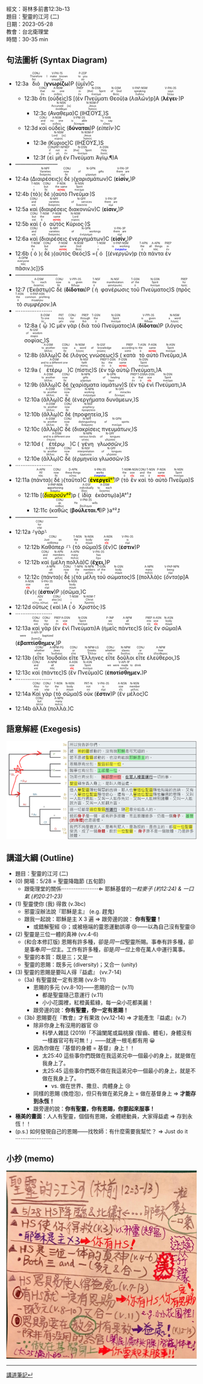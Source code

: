 經文：哥林多前書12:3b-13  
題目：聖靈的江河 (二)  
日期：2023-05-28  
教會：台北衛理堂  
時間：30-35 min  

## 句法圖析 (Syntax Diagram)

- 12:3a <RUBY><ruby><ruby>διὸ<rt>διό</rt></ruby><rt>Therefore</rt></ruby><rt>CONJ</rt></RUBY> (<RUBY><ruby><ruby><strong>γνωρίζω</strong><rt>γνωρίζω</rt></ruby><rt>I make known</rt></ruby><rt>V-PAI-1S</rt></RUBY>)P (<RUBY><ruby><ruby>ὑμῖν<rt>σύ</rt></ruby><rt>to you</rt></ruby><rt>P-2DP</rt></RUBY>)C
	- 12:3b <RUBY><ruby><ruby>ὅτι<rt>ὅτι</rt></ruby><rt>that</rt></ruby><rt>CONJ</rt></RUBY> (<RUBY><ruby><ruby>οὐδεὶς<rt>οὐδείς</rt></ruby><rt>no one</rt></ruby><rt>A-NSM</rt></RUBY>)S [(<RUBY><ruby><ruby>ἐν<rt>ἐν</rt></ruby><rt>in</rt></ruby><rt>PREP</rt></RUBY> <RUBY><ruby><ruby>Πνεύματι<rt>πνεῦμα</rt></ruby><rt>[the] Spirit</rt></ruby><rt>N-DSN</rt></RUBY> <RUBY><ruby><ruby>Θεοῦ<rt>θεός</rt></ruby><rt>of God</rt></ruby><rt>N-GSM</rt></RUBY>)a (<RUBY><ruby><ruby><em>λαλῶν</em><rt>λαλέω</rt></ruby><rt>speaking</rt></ruby><rt>V-PAP-NSM</rt></RUBY>)p]A (<RUBY><ruby><ruby><strong>λέγει·</strong><rt>λέγω</rt></ruby><rt>says</rt></ruby><rt>V-PAI-3S</rt></RUBY>)P 
		- 12:3c (<RUBY><ruby><ruby>Αναθεμα<rt>ἀνάθεμα</rt></ruby><rt>Accursed [is]</rt></ruby><rt>N-NSN</rt></RUBY>)C (<RUBY><ruby><ruby>ΙΗΣΟΥΣ,<rt>Ἰησοῦς</rt></ruby><rt>Jesus</rt></ruby><rt>N-NSM-P</rt></RUBY>)S
	- 12:3d <RUBY><ruby><ruby>καὶ<rt>καί</rt></ruby><rt>and</rt></ruby><rt>CONJ</rt></RUBY> <RUBY><ruby><ruby>οὐδεὶς<rt>οὐδείς</rt></ruby><rt>no one</rt></ruby><rt>A-NSM</rt></RUBY> (<RUBY><ruby><ruby><strong>δύναται</strong><rt>δύναμαι</rt></ruby><rt>is able</rt></ruby><rt>V-PNI-3S</rt></RUBY>)P (<RUBY><ruby><ruby><em>εἰπεῖν·</em><rt>εἶπον</rt></ruby><rt>to say</rt></ruby><rt>V-AAN</rt></RUBY>)C 
		- 12:3e (<RUBY><ruby><ruby>Κυριος<rt>κύριος</rt></ruby><rt>Lord [is]</rt></ruby><rt>N-NSM</rt></RUBY>)C (<RUBY><ruby><ruby>ΙΗΣΟΥΣ,<rt>Ἰησοῦς</rt></ruby><rt>Jesus</rt></ruby><rt>N-NSM-P</rt></RUBY>)S
		- 12:3f (<RUBY><ruby><ruby>εἰ<rt>εἰ</rt></ruby><rt>if</rt></ruby><rt>CONJ</rt></RUBY> <RUBY><ruby><ruby>μὴ<rt>μή</rt></ruby><rt>not</rt></ruby><rt>PRT-N</rt></RUBY> <RUBY><ruby><ruby>ἐν<rt>ἐν</rt></ruby><rt>in</rt></ruby><rt>PREP</rt></RUBY> <RUBY><ruby><ruby>Πνεύματι<rt>πνεῦμα</rt></ruby><rt>[the] Spirit</rt></ruby><rt>N-DSN</rt></RUBY> <RUBY><ruby><ruby>Ἁγίῳ.¶<rt>ἅγιος</rt></ruby><rt>Holy</rt></ruby><rt>A-DSN</rt></RUBY>)A 
- ————————
- 12:4a (<RUBY><ruby><ruby>Διαιρέσεις<rt>διαίρεσις</rt></ruby><rt>Varieties</rt></ruby><rt>N-NPF</rt></RUBY>)⦇ <RUBY><ruby><ruby>δὲ<rt>δέ</rt></ruby><rt>now</rt></ruby><rt>CONJ</rt></RUBY> ⦈(<RUBY><ruby><ruby>χαρισμάτων<rt>χάρισμα</rt></ruby><rt>of gifts</rt></ruby><rt>N-GPN</rt></RUBY>)C (<RUBY><ruby><ruby><strong>εἰσίν,</strong><rt>εἰμί</rt></ruby><rt>there are</rt></ruby><rt>V-PAI-3P</rt></RUBY>)P
- 12:4b (<RUBY><ruby><ruby>τὸ<rt>ὁ</rt></ruby><rt>-</rt></ruby><rt>T-NSN</rt></RUBY>)⦇ <RUBY><ruby><ruby>δὲ<rt>δέ</rt></ruby><rt>but</rt></ruby><rt>CONJ</rt></RUBY> ⦈(<RUBY><ruby><ruby>αὐτὸ<rt><strong><font color='red'>αὐτός</font></strong></rt></ruby><rt>the same</rt></ruby><rt>P-NSN</rt></RUBY> <RUBY><ruby><ruby>Πνεῦμα·<rt>πνεῦμα</rt></ruby><rt>Spirit</rt></ruby><rt>N-NSN</rt></RUBY>)S
- 12:5a <RUBY><ruby><ruby>καὶ<rt>καί</rt></ruby><rt>and</rt></ruby><rt>CONJ</rt></RUBY> (<RUBY><ruby><ruby>διαιρέσεις<rt>διαίρεσις</rt></ruby><rt>varieties</rt></ruby><rt>N-NPF</rt></RUBY> <RUBY><ruby><ruby>διακονιῶν<rt>διακονία</rt></ruby><rt>of services</rt></ruby><rt>N-GPF</rt></RUBY>)C (<RUBY><ruby><ruby><strong>εἰσιν,</strong><rt>εἰμί</rt></ruby><rt>there are</rt></ruby><rt>V-PAI-3P</rt></RUBY>)P
- 12:5b <RUBY><ruby><ruby>καὶ<rt>καί</rt></ruby><rt>but</rt></ruby><rt>CONJ</rt></RUBY> (<RUBY><ruby><ruby>ὁ<rt>ὁ</rt></ruby><rt>the</rt></ruby><rt>T-NSM</rt></RUBY> <RUBY><ruby><ruby>αὐτὸς<rt><strong><font color='red'>αὐτός</font></strong></rt></ruby><rt>same</rt></ruby><rt>P-NSM</rt></RUBY> <RUBY><ruby><ruby>Κύριος·<rt>κύριος</rt></ruby><rt>Lord</rt></ruby><rt>N-NSM</rt></RUBY>)S
- 12:6a <RUBY><ruby><ruby>καὶ<rt>καί</rt></ruby><rt>and</rt></ruby><rt>CONJ</rt></RUBY> (<RUBY><ruby><ruby>διαιρέσεις<rt>διαίρεσις</rt></ruby><rt>varieties</rt></ruby><rt>N-NPF</rt></RUBY> <RUBY><ruby><ruby>ἐνεργημάτων<rt>ἐνέργημα</rt></ruby><rt>of workings</rt></ruby><rt>N-GPN</rt></RUBY>)C (<RUBY><ruby><ruby><strong>εἰσίν,</strong><rt>εἰμί</rt></ruby><rt>there are</rt></ruby><rt>V-PAI-3P</rt></RUBY>)P 
- 12:6b (<RUBY><ruby><ruby>ὁ<rt>ὁ</rt></ruby><rt>the</rt></ruby><rt>T-NSM</rt></RUBY>)⦇ <RUBY><ruby><ruby>δὲ<rt>δέ</rt></ruby><rt>but</rt></ruby><rt>CONJ</rt></RUBY> ⦈(<RUBY><ruby><ruby>αὐτὸς<rt><strong><font color='red'>αὐτός</font></strong></rt></ruby><rt>same</rt></ruby><rt>P-NSM</rt></RUBY> <RUBY><ruby><ruby>Θεός<rt>θεός</rt></ruby><rt>God</rt></ruby><rt>N-NSM</rt></RUBY>)S ={<RUBY><ruby><ruby>ὁ<rt>ὁ</rt></ruby><rt>-</rt></ruby><rt>T-NSM</rt></RUBY> [(<RUBY><ruby><ruby><em>ἐνεργῶν</em><rt><strong><font color='blue'>ἐνεργέω</font></strong></rt></ruby><rt>is working</rt></ruby><rt>V-PAP-NSM</rt></RUBY>)p (<RUBY><ruby><ruby>τὰ<rt>ὁ</rt></ruby><rt>the</rt></ruby><rt>T-APN</rt></RUBY> <RUBY><ruby><ruby>πάντα<rt>πᾶς</rt></ruby><rt>all things</rt></ruby><rt>A-APN</rt></RUBY> <RUBY><ruby><ruby>ἐν<rt>ἐν</rt></ruby><rt>in</rt></ruby><rt>PREP</rt></RUBY> <RUBY><ruby><ruby>πᾶσιν.<rt>πᾶς</rt></ruby><rt>everyone</rt></ruby><rt>A-DPM</rt></RUBY>)c]}S 
- ————————
- 12:7 (<RUBY><ruby><ruby>Ἑκάστῳ<rt>ἕκαστος</rt></ruby><rt>To each</rt></ruby><rt>A-DSM</rt></RUBY>)C <RUBY><ruby><ruby>δὲ<rt>δέ</rt></ruby><rt>now</rt></ruby><rt>CONJ</rt></RUBY> (<RUBY><ruby><ruby><strong>δίδοται</strong><rt>δίδωμι</rt></ruby><rt>is given</rt></ruby><rt>V-PPI-3S</rt></RUBY>)P (<RUBY><ruby><ruby>ἡ<rt>ὁ</rt></ruby><rt>the</rt></ruby><rt>T-NSF</rt></RUBY> <RUBY><ruby><ruby>φανέρωσις<rt>φανέρωσις</rt></ruby><rt>manifestation</rt></ruby><rt>N-NSF</rt></RUBY> <RUBY><ruby><ruby>τοῦ<rt>ὁ</rt></ruby><rt>of the</rt></ruby><rt>T-GSN</rt></RUBY> <RUBY><ruby><ruby>Πνεύματος<rt>πνεῦμα</rt></ruby><rt>Spirit</rt></ruby><rt>N-GSN</rt></RUBY>)S (<RUBY><ruby><ruby>πρὸς<rt>πρός</rt></ruby><rt>for</rt></ruby><rt>PREP</rt></RUBY> <RUBY><ruby><ruby>τὸ<rt>ὁ</rt></ruby><rt>the</rt></ruby><rt>T-ASN</rt></RUBY> <RUBY><ruby><ruby><em>συμφέρον.</em><rt>συμφέρω</rt></ruby><rt>common profiting</rt></ruby><rt>V-PAP-ASN</rt></RUBY>)A
- ⋯⋯⋯⋯⋯⋯⋯
	- 12:8a (<RUBY><ruby><ruby>ᾧ<rt>ὅς</rt></ruby><rt>To one</rt></ruby><rt>R-DSM</rt></RUBY>)C <RUBY><ruby><ruby>μὲν<rt>μέν</rt></ruby><rt>truly</rt></ruby><rt>PRT</rt></RUBY> <RUBY><ruby><ruby>γὰρ<rt>γάρ</rt></ruby><rt>for</rt></ruby><rt>CONJ</rt></RUBY> (<RUBY><ruby><ruby>διὰ<rt>διά</rt></ruby><rt>through</rt></ruby><rt>PREP</rt></RUBY> <RUBY><ruby><ruby>τοῦ<rt>ὁ</rt></ruby><rt>the</rt></ruby><rt>T-GSN</rt></RUBY> <RUBY><ruby><ruby>Πνεύματος<rt>πνεῦμα</rt></ruby><rt>Spirit</rt></ruby><rt>N-GSN</rt></RUBY>)A (<RUBY><ruby><ruby><strong>δίδοται</strong><rt>δίδωμι</rt></ruby><rt>is given</rt></ruby><rt>V-PPI-3S</rt></RUBY>)P (<RUBY><ruby><ruby>λόγος<rt>λόγος</rt></ruby><rt>a word</rt></ruby><rt>N-NSM</rt></RUBY> <RUBY><ruby><ruby>σοφίας,<rt>σοφία</rt></ruby><rt>of wisdom</rt></ruby><rt>N-GSF</rt></RUBY>)S 
	- 12:8b (<RUBY><ruby><ruby>ἄλλῳ<rt>ἄλλος</rt></ruby><rt>to another</rt></ruby><rt>A-DSM</rt></RUBY>)C <RUBY><ruby><ruby>δὲ<rt>δέ</rt></ruby><rt>now</rt></ruby><rt>CONJ</rt></RUBY> (<RUBY><ruby><ruby>λόγος<rt>λόγος</rt></ruby><rt>a word</rt></ruby><rt>N-NSM</rt></RUBY> <RUBY><ruby><ruby>γνώσεως<rt>γνῶσις</rt></ruby><rt>of knowledge</rt></ruby><rt>N-GSF</rt></RUBY>)S (<RUBY><ruby><ruby>κατὰ<rt>κατά</rt></ruby><rt>according to</rt></ruby><rt>PREP</rt></RUBY> <RUBY><ruby><ruby>τὸ<rt>ὁ</rt></ruby><rt>the</rt></ruby><rt>T-ASN</rt></RUBY> <RUBY><ruby><ruby>αὐτὸ<rt><strong><font color='red'>αὐτός</font></strong></rt></ruby><rt>same</rt></ruby><rt>P-ASN</rt></RUBY> <RUBY><ruby><ruby>Πνεῦμα,<rt>πνεῦμα</rt></ruby><rt>Spirit</rt></ruby><rt>N-ASN</rt></RUBY>)A 
	- 12:9a (<RUBY><ruby><ruby>ἑτέρῳ<rt>ἕτερος</rt></ruby><rt>and to a different one</rt></ruby><rt>A-DSM</rt></RUBY>)C (<RUBY><ruby><ruby>πίστις<rt>πίστις</rt></ruby><rt>faith</rt></ruby><rt>N-NSF</rt></RUBY>)S (<RUBY><ruby><ruby>ἐν<rt>ἐν</rt></ruby><rt>by</rt></ruby><rt>PREP</rt></RUBY> <RUBY><ruby><ruby>τῷ<rt>ὁ</rt></ruby><rt>the</rt></ruby><rt>T-DSN</rt></RUBY> <RUBY><ruby><ruby>αὐτῷ<rt><strong><font color='red'>αὐτός</font></strong></rt></ruby><rt>same</rt></ruby><rt>P-DSN</rt></RUBY> <RUBY><ruby><ruby>Πνεύματι,<rt>πνεῦμα</rt></ruby><rt>Spirit</rt></ruby><rt>N-DSN</rt></RUBY>)A 
	- 12:9b (<RUBY><ruby><ruby>ἄλλῳ<rt>ἄλλος</rt></ruby><rt>to another</rt></ruby><rt>A-DSM</rt></RUBY>)C <RUBY><ruby><ruby>δὲ<rt>δέ</rt></ruby><rt>now</rt></ruby><rt>CONJ</rt></RUBY> (<RUBY><ruby><ruby>χαρίσματα<rt>χάρισμα</rt></ruby><rt>gifts</rt></ruby><rt>N-NPN</rt></RUBY> <RUBY><ruby><ruby>ἰαμάτων<rt>ἴαμα</rt></ruby><rt>of healing</rt></ruby><rt>N-GPN</rt></RUBY>)S (<RUBY><ruby><ruby>ἐν<rt>ἐν</rt></ruby><rt>in</rt></ruby><rt>PREP</rt></RUBY> <RUBY><ruby><ruby>τῷ<rt>ὁ</rt></ruby><rt>that</rt></ruby><rt>T-DSN</rt></RUBY> <RUBY><ruby><ruby>ἑνὶ<rt><strong><font color='red'>εἷς</font></strong></rt></ruby><rt>one</rt></ruby><rt>A-DSN</rt></RUBY> <RUBY><ruby><ruby>Πνεύματι,<rt>πνεῦμα</rt></ruby><rt>Spirit</rt></ruby><rt>N-DSN</rt></RUBY>)A
	- 12:10a (<RUBY><ruby><ruby>ἄλλῳ<rt>ἄλλος</rt></ruby><rt>to another</rt></ruby><rt>A-DSM</rt></RUBY>)C <RUBY><ruby><ruby>δὲ<rt>δέ</rt></ruby><rt>now</rt></ruby><rt>CONJ</rt></RUBY> (<RUBY><ruby><ruby>ἐνεργήματα<rt>ἐνέργημα</rt></ruby><rt>working</rt></ruby><rt>N-NPN</rt></RUBY> <RUBY><ruby><ruby>δυνάμεων,<rt>δύναμις</rt></ruby><rt>of miracles</rt></ruby><rt>N-GPF</rt></RUBY>)S 
	- 12:10b (<RUBY><ruby><ruby>ἄλλῳ<rt>ἄλλος</rt></ruby><rt>to another</rt></ruby><rt>A-DSM</rt></RUBY>)C <RUBY><ruby><ruby>δὲ<rt>δέ</rt></ruby><rt>now</rt></ruby><rt>CONJ</rt></RUBY> (<RUBY><ruby><ruby>προφητεία,<rt>προφητεία</rt></ruby><rt>prophecy</rt></ruby><rt>N-NSF</rt></RUBY>)S 
	- 12:10c (<RUBY><ruby><ruby>ἄλλῳ<rt>ἄλλος</rt></ruby><rt>to another</rt></ruby><rt>A-DSM</rt></RUBY>)C <RUBY><ruby><ruby>δὲ<rt>δέ</rt></ruby><rt>now</rt></ruby><rt>CONJ</rt></RUBY> (<RUBY><ruby><ruby>διακρίσεις<rt>διάκρισις</rt></ruby><rt>distinguishing</rt></ruby><rt>N-NPF</rt></RUBY> <RUBY><ruby><ruby>πνευμάτων,<rt>πνεῦμα</rt></ruby><rt>of spirits</rt></ruby><rt>N-GPN</rt></RUBY>)S 
	- 12:10d (<RUBY><ruby><ruby>ἑτέρῳ<rt>ἕτερος</rt></ruby><rt>and to a different one</rt></ruby><rt>A-DSM</rt></RUBY>)C (<RUBY><ruby><ruby>γένη<rt>γένος</rt></ruby><rt>various kinds</rt></ruby><rt>N-NPN</rt></RUBY> <RUBY><ruby><ruby>γλωσσῶν,<rt>γλῶσσα</rt></ruby><rt>of tongues</rt></ruby><rt>N-GPF</rt></RUBY>)S 
	- 12:10e (<RUBY><ruby><ruby>ἄλλῳ<rt>ἄλλος</rt></ruby><rt>to another</rt></ruby><rt>A-DSM</rt></RUBY>)C  <RUBY><ruby><ruby>δὲ<rt>δέ</rt></ruby><rt>now</rt></ruby><rt>CONJ</rt></RUBY> (<RUBY><ruby><ruby>ἑρμηνεία<rt>ἑρμηνεία</rt></ruby><rt>interpretation</rt></ruby><rt>N-NSF</rt></RUBY> <RUBY><ruby><ruby>γλωσσῶν·<rt>γλῶσσα</rt></ruby><rt>of tongues</rt></ruby><rt>N-GPF</rt></RUBY>)S 
- ⋯⋯⋯⋯⋯⋯⋯
- 12:11a (<RUBY><ruby><ruby>πάντα<rt>πᾶς</rt></ruby><rt>All</rt></ruby><rt>A-APN</rt></RUBY>)⦇ <RUBY><ruby><ruby>δὲ<rt>δέ</rt></ruby><rt>now</rt></ruby><rt>CONJ</rt></RUBY> ⦈(<RUBY><ruby><ruby>ταῦτα<rt>οὗτος</rt></ruby><rt>these things</rt></ruby><rt>D-APN</rt></RUBY>)C (<mark><RUBY><ruby><ruby><strong>ἐνεργεῖ</strong><rt><strong><font color='blue'>ἐνεργέω</font></strong></rt></ruby><rt>works</rt></ruby><rt>V-PAI-3S</rt></RUBY>°¹</mark>)P (<RUBY><ruby><ruby>τὸ<rt>ὁ</rt></ruby><rt>the</rt></ruby><rt>T-NSN</rt></RUBY> <RUBY><ruby><ruby>ἓν<rt><strong><font color='red'>εἷς</font></strong></rt></ruby><rt>one</rt></ruby><rt>A-NSN</rt></RUBY> <RUBY><ruby><ruby>καὶ<rt>καί</rt></ruby><rt>and</rt></ruby><rt>CONJ</rt></RUBY> <RUBY><ruby><ruby>τὸ<rt>ὁ</rt></ruby><rt>the</rt></ruby><rt>T-NSN</rt></RUBY> <RUBY><ruby><ruby>αὐτὸ<rt><strong><font color='red'>αὐτός</font></strong></rt></ruby><rt>same</rt></ruby><rt>P-NSN</rt></RUBY> <RUBY><ruby><ruby>Πνεῦμα<rt>πνεῦμα</rt></ruby><rt>Spirit</rt></ruby><rt>N-NSN</rt></RUBY>)S 
	- 12:11b [(<mark><RUBY><ruby><ruby><em>διαιροῦν</em><rt>διαιρέω</rt></ruby><rt>apportioning</rt></ruby><rt>V-PAP-NSN</rt></RUBY>°²</mark>)p (<RUBY><ruby><ruby>ἰδίᾳ<rt>ἴδιος</rt></ruby><rt>individually</rt></ruby><rt>A-DSF</rt></RUBY> <RUBY><ruby><ruby>ἑκάστῳ<rt>ἕκαστος</rt></ruby><rt>to each</rt></ruby><rt>A-DSM</rt></RUBY>)a]A°¹⮥
		- 12:11c {<RUBY><ruby><ruby>καθὼς<rt>καθώς</rt></ruby><rt>as</rt></ruby><rt>CONJ</rt></RUBY> (<RUBY><ruby><ruby><strong>βούλεται.¶</strong><rt>βούλομαι</rt></ruby><rt>He wills</rt></ruby><rt>V-PNI-3S</rt></RUBY>)P }a°²⮥
- ————————
- 12:12a ⸉<RUBY><ruby><ruby>γὰρ<rt>γάρ</rt></ruby><rt>for</rt></ruby><rt>CONJ</rt></RUBY>⸊
	- 12:12b <RUBY><ruby><ruby>Καθάπερ<rt>καθάπερ</rt></ruby><rt>Just as</rt></ruby><rt>CONJ</rt></RUBY> ⸉⸊ (<RUBY><ruby><ruby>τὸ<rt>ὁ</rt></ruby><rt>the</rt></ruby><rt>T-NSN</rt></RUBY> <RUBY><ruby><ruby>σῶμα<rt>σῶμα</rt></ruby><rt>body</rt></ruby><rt>N-NSN</rt></RUBY>)S (<RUBY><ruby><ruby>ἕν<rt><strong><font color='red'>εἷς</font></strong></rt></ruby><rt>one</rt></ruby><rt>A-NSN</rt></RUBY>)C (<RUBY><ruby><ruby><strong>ἐστιν</strong><rt>εἰμί</rt></ruby><rt>is</rt></ruby><rt>V-PAI-3S</rt></RUBY>)P
	- 12:12b <RUBY><ruby><ruby>καὶ<rt>καί</rt></ruby><rt>and</rt></ruby><rt>CONJ</rt></RUBY> (<RUBY><ruby><ruby>μέλη<rt>μέλος</rt></ruby><rt>members</rt></ruby><rt>N-APN</rt></RUBY> <RUBY><ruby><ruby>πολλὰ<rt>πολύς</rt></ruby><rt>many</rt></ruby><rt>A-APN</rt></RUBY>)C (<RUBY><ruby><ruby><strong>ἔχει,</strong><rt>ἔχω</rt></ruby><rt>has</rt></ruby><rt>V-PAI-3S</rt></RUBY>)P 
	- 12:12c (<RUBY><ruby><ruby>πάντα<rt>πᾶς</rt></ruby><rt>all</rt></ruby><rt>A-NPN</rt></RUBY>)⦇ <RUBY><ruby><ruby>δὲ<rt>δέ</rt></ruby><rt>now</rt></ruby><rt>CONJ</rt></RUBY> ⦈(<RUBY><ruby><ruby>τὰ<rt>ὁ</rt></ruby><rt>the</rt></ruby><rt>T-NPN</rt></RUBY> <RUBY><ruby><ruby>μέλη<rt>μέλος</rt></ruby><rt>members</rt></ruby><rt>N-NPN</rt></RUBY> <RUBY><ruby><ruby>τοῦ<rt>ὁ</rt></ruby><rt>of the</rt></ruby><rt>T-GSN</rt></RUBY> <RUBY><ruby><ruby>σώματος<rt>σῶμα</rt></ruby><rt>body</rt></ruby><rt>N-GSN</rt></RUBY>)S [(<RUBY><ruby><ruby>πολλὰ<rt>πολύς</rt></ruby><rt>many</rt></ruby><rt>A-NPN</rt></RUBY>)c (<RUBY><ruby><ruby><em>ὄντα</em><rt>εἰμί</rt></ruby><rt>being</rt></ruby><rt>V-PAP-NPN</rt></RUBY>)p]A (<RUBY><ruby><ruby>ἕν<rt><strong><font color='red'>εἷς</font></strong></rt></ruby><rt>one</rt></ruby><rt>A-NSN</rt></RUBY>)⦇ (<RUBY><ruby><ruby><strong>ἐστιν</strong><rt>εἰμί</rt></ruby><rt>are</rt></ruby><rt>V-PAI-3S</rt></RUBY>)P ⦈(<RUBY><ruby><ruby>σῶμα,<rt>σῶμα</rt></ruby><rt>body</rt></ruby><rt>N-NSN</rt></RUBY>)C 
- 12:12d <RUBY><ruby><ruby>οὕτως<rt>οὕτω, οὕτως</rt></ruby><rt>so</rt></ruby><rt>ADV</rt></RUBY> (<RUBY><ruby><ruby>καὶ<rt>καί</rt></ruby><rt>also [is]</rt></ruby><rt>CONJ</rt></RUBY>)A (<RUBY><ruby><ruby>ὁ<rt>ὁ</rt></ruby><rt>-</rt></ruby><rt>T-NSM</rt></RUBY> <RUBY><ruby><ruby>Χριστός·<rt>Χριστός</rt></ruby><rt>Christ</rt></ruby><rt>N-NSM-T</rt></RUBY>)S 
- ⋯⋯⋯⋯⋯⋯⋯
- 12:13a <RUBY><ruby><ruby>καὶ<rt>καί</rt></ruby><rt>Also</rt></ruby><rt>CONJ</rt></RUBY> <RUBY><ruby><ruby>γὰρ<rt>γάρ</rt></ruby><rt>for</rt></ruby><rt>CONJ</rt></RUBY> (<RUBY><ruby><ruby>ἐν<rt>ἐν</rt></ruby><rt>in</rt></ruby><rt>PREP</rt></RUBY> <RUBY><ruby><ruby>ἑνὶ<rt><strong><font color='red'>εἷς</font></strong></rt></ruby><rt>one</rt></ruby><rt>A-DSN</rt></RUBY> <RUBY><ruby><ruby>Πνεύματι<rt>πνεῦμα</rt></ruby><rt>Spirit</rt></ruby><rt>N-DSN</rt></RUBY>)A (<RUBY><ruby><ruby>ἡμεῖς<rt>ἐγώ</rt></ruby><rt>we</rt></ruby><rt>P-1NP</rt></RUBY> <RUBY><ruby><ruby>πάντες<rt>πᾶς</rt></ruby><rt>all</rt></ruby><rt>A-NPM</rt></RUBY>)S (<RUBY><ruby><ruby>εἰς<rt>εἰς</rt></ruby><rt>into</rt></ruby><rt>PREP</rt></RUBY> <RUBY><ruby><ruby>ἓν<rt><strong><font color='red'>εἷς</font></strong></rt></ruby><rt>one</rt></ruby><rt>A-ASN</rt></RUBY> <RUBY><ruby><ruby>σῶμα<rt>σῶμα</rt></ruby><rt>body</rt></ruby><rt>N-ASN</rt></RUBY>)A (<RUBY><ruby><ruby><strong>ἐβαπτίσθημεν,</strong><rt>βαπτίζω</rt></ruby><rt>were baptized</rt></ruby><rt>V-API-1P</rt></RUBY>)P
- 12:13b (<RUBY><ruby><ruby>εἴτε<rt>εἴτε</rt></ruby><rt>whether</rt></ruby><rt>CONJ</rt></RUBY> <RUBY><ruby><ruby>Ἰουδαῖοι<rt>Ἰουδαῖος</rt></ruby><rt>Jews</rt></ruby><rt>A-NPM-PG</rt></RUBY> <RUBY><ruby><ruby>εἴτε<rt>εἴτε</rt></ruby><rt>or</rt></ruby><rt>CONJ</rt></RUBY> <RUBY><ruby><ruby>Ἕλληνες<rt>Ἕλλην</rt></ruby><rt>Greeks</rt></ruby><rt>N-NPM-LG</rt></RUBY> <RUBY><ruby><ruby>εἴτε<rt>εἴτε</rt></ruby><rt>whether</rt></ruby><rt>CONJ</rt></RUBY> <RUBY><ruby><ruby>δοῦλοι<rt>δοῦλος</rt></ruby><rt>slaves</rt></ruby><rt>N-NPM</rt></RUBY> <RUBY><ruby><ruby>εἴτε<rt>εἴτε</rt></ruby><rt>or</rt></ruby><rt>CONJ</rt></RUBY> <RUBY><ruby><ruby>ἐλεύθεροι,<rt>ἐλεύθερος</rt></ruby><rt>free</rt></ruby><rt>A-NPM</rt></RUBY>)S
- 12:13c <RUBY><ruby><ruby>καὶ<rt>καί</rt></ruby><rt>and</rt></ruby><rt>CONJ</rt></RUBY> (<RUBY><ruby><ruby>πάντες<rt>πᾶς</rt></ruby><rt>all</rt></ruby><rt>A-NPM</rt></RUBY>)S (<RUBY><ruby><ruby>ἓν<rt><strong><font color='red'>εἷς</font></strong></rt></ruby><rt>one</rt></ruby><rt>A-ASN</rt></RUBY> <RUBY><ruby><ruby>Πνεῦμα<rt>πνεῦμα</rt></ruby><rt>Spirit</rt></ruby><rt>N-ASN</rt></RUBY>)C (<RUBY><ruby><ruby><strong>ἐποτίσθημεν.</strong><rt>ποτίζω</rt></ruby><rt>we were made to drink</rt></ruby><rt>V-API-1P</rt></RUBY>)P 
- ⋯⋯⋯⋯⋯⋯⋯
- 12:14a <RUBY><ruby><ruby>Καὶ<rt>καί</rt></ruby><rt>Also</rt></ruby><rt>CONJ</rt></RUBY> <RUBY><ruby><ruby>γὰρ<rt>γάρ</rt></ruby><rt>for</rt></ruby><rt>CONJ</rt></RUBY> (<RUBY><ruby><ruby>τὸ<rt>ὁ</rt></ruby><rt>the</rt></ruby><rt>T-NSN</rt></RUBY> <RUBY><ruby><ruby>σῶμα<rt>σῶμα</rt></ruby><rt>body</rt></ruby><rt>N-NSN</rt></RUBY>)S <RUBY><ruby><ruby>οὐκ<rt>οὐ</rt></ruby><rt>not</rt></ruby><rt>PRT-N</rt></RUBY> (<RUBY><ruby><ruby><strong>ἔστιν</strong><rt>εἰμί</rt></ruby><rt>is</rt></ruby><rt>V-PAI-3S</rt></RUBY>)P (<RUBY><ruby><ruby>ἓν<rt>εἷς</rt></ruby><rt>one</rt></ruby><rt>A-NSN</rt></RUBY> <RUBY><ruby><ruby>μέλος<rt>μέλος</rt></ruby><rt>member</rt></ruby><rt>N-NSN</rt></RUBY>)C 
- 12:14b <RUBY><ruby><ruby>ἀλλὰ<rt>ἀλλά</rt></ruby><rt>but</rt></ruby><rt>CONJ</rt></RUBY> (<RUBY><ruby><ruby>πολλά.<rt>πολύς</rt></ruby><rt>many</rt></ruby><rt>A-NPN</rt></RUBY>)C

## 語意解經 (Exegesis)

![images/2023-05-28-林前12.3-14.png](images/2023-05-28-%E6%9E%97%E5%89%8D12.3-14.png)


## 講道大綱 (Outline)

- 題目：聖靈的江河 (二)
- (0) 開場：5/28 = 聖靈降臨節 (五旬節)
	- 跟衛理堂的關係⋯⋯⋯⋯⋯⋯⋯⇐ 耶穌基督的*一粒麥子 (約12:24) & 一口氣 (約20:21-23)*
- (1) 聖靈使你 (我) 得救 (v.3bc)
	- 邪靈沒辦法說『耶穌是主』 (e.g. 趕鬼)
	- 跟我一起說：耶穌是主 X 3 遍 ⇒ 跟旁邊的說： **你有聖靈！**
		- 或錯解聖經 😢；或被極端的靈恩運動誤導 😢——以為自己沒有聖靈😢
- (2) 聖靈是三位一體的真神 (vv.4-6)
	- (和合本修訂版) 恩賜有許多種，卻是*同一位*聖靈所賜。事奉有許多種，卻是事奉*同一位*主。工作有許多種，卻是*同一位*上帝在萬人中運行萬事。
	- 聖靈的本質：既是三；又是一
	- 聖靈的恩賜：既多元 (diversity)；又合一 (unity)
- (3) 聖靈的恩賜是要叫人得『益處』 (vv.7-14)
	- (3a) 有聖靈就一定有恩賜 (vv.8-11)
		- 恩賜的多元 (vv.8-10)——恩賜的合一 (v.11)
			- 都是聖靈隨己意運行 (v.11)
			- 小小花園裡，紅橙黃藍綠，每一朵小花都美麗！
		- 跟旁邊的說：**你有聖靈，你一定有恩賜！**
	- (3b) 恩賜要在『教會』才有果效 (vv.12-14) ⇒ 才能產生『益處』(v.7)
		- 除非你身上有沒用的器官 😢
			- 科學人雜誌 (2019)「不論闌尾或扁桃腺 (智齒、體毛)，身體沒有一樣器官可有可無！」——就連一根毛都有用 😀
		- 因為你做在『基督的身體 = 基督』身上！！
			- 太25:40 這些事你們既做在我這弟兄中一個最小的身上，就是做在我身上了。
			- 太25:45 這些事你們既不做在我這弟兄中一個最小的身上，就是不做在我身上了。
				- vs. 做在世界、撒旦、肉體身上 😢
		- 同樣的恩賜 (換燈泡)，但只有做在弟兄身上 = 做在基督身上 ⇒ **才能存到永恆！**
		- 跟旁邊的說：**你有聖靈，你有恩賜，你要起來服事！**
- **極美的畫面**：人人有聖靈，個個有恩賜，全體總動員，大家得益處 ⇒ 存到永恆！！
- (p.s.) 如何發現自己的恩賜——找牧師：有什麼需要我幫忙？ ⇒ Just do it ⋯⋯⋯⋯⋯⋯⋯



## 小抄 (memo)

![images/2023-05-28-林前12.3.13小抄.jpg](images/2023-05-28-%E6%9E%97%E5%89%8D12.3.13%E5%B0%8F%E6%8A%84.jpg)

---


[講道筆記↵](README.md)



